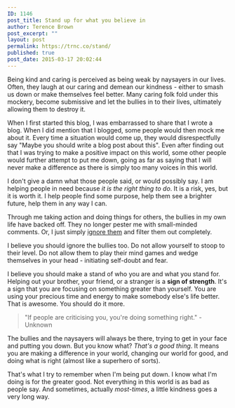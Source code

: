 ```yaml
---
ID: 1146
post_title: Stand up for what you believe in
author: Terence Brown
post_excerpt: ""
layout: post
permalink: https://trnc.co/stand/
published: true
post_date: 2015-03-17 20:02:44
---
```

Being kind and caring is perceived as being weak by naysayers in our lives. Often, they laugh at our caring and demean our kindness - either to smash us down or make themselves feel better. Many caring folk fold under this mockery, become submissive and let the bullies in to their lives, ultimately allowing them to destroy it.

When I first started this blog, I was embarrassed to share that I wrote a blog. When I did mention that I blogged, some people would then mock me about it. Every time a situation would come up, they would disrespectfully say "Maybe you should write a blog post about this". Even after finding out that I was trying to make a positive impact on this world, some other people would further attempt to put me down, going as far as saying that I will never make a difference as there is simply too many voices in this world.

I don't give a damn what those people said, or would possibly say. I am helping people in need because <em>it is the right thing to do</em>. It is a risk, yes, but it is worth it. I help people find some purpose, help them see a brighter future, help them in any way I can.

Through me taking action and doing things for others, the bullies in my own life have backed off. They no longer pester me with small-minded comments. Or, I just simply <a href="http://helpgrowchange.com/bully/">ignore them</a> and filter them out completely.

I believe you should ignore the bullies too. Do not allow yourself to stoop to their level. Do not allow them to play their mind games and wedge themselves in your head - initiating self-doubt and fear.

I believe you should make a stand of who you are and what you stand for. Helping out your brother, your friend, or a stranger is a <strong>sign of strength</strong>. It's a sign that you are focusing on something greater than yourself. You are using your precious time and energy to make somebody else's life better. That is awesome. You should do it more.

<blockquote>
  "If people are criticising you, you're doing something right." - Unknown
</blockquote>

The bullies and the naysayers will always be there, trying to get in your face and putting you down. But you know what? <em>That's a good thing</em>. It means you are making a difference in your world, changing our world for good, and doing what is right (almost like a superhero of sorts).

That's what I try to remember when I'm being put down. I know what I'm doing is for the greater good. Not everything in this world is as bad as people say. And sometimes, actually <em>most-times</em>, a little kindness goes a very long way.
